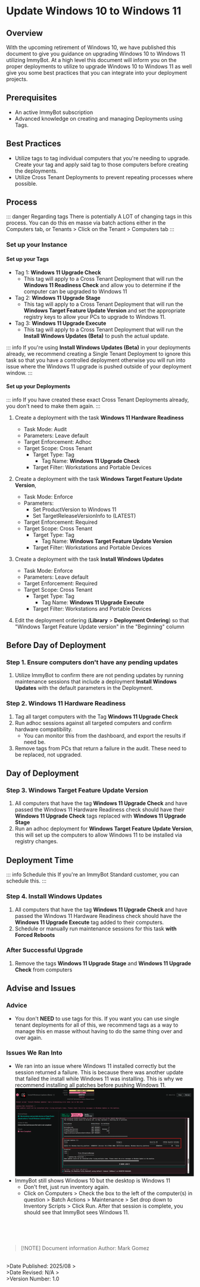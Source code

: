 <!-- How To Template -->
# Update Windows 10 to Windows 11

## Overview
With the upcoming retirement of Windows 10, we have published this document to give you guidance on upgrading Windows 10 to Windows 11 utilizing ImmyBot.
At a high level this document will inform you on the proper deployments to utilize to upgrade Windows 10 to Windows 11 as well give you some best practices that you can integrate into your deployment projects.


## Prerequisites
- An active ImmyBot subscription
- Advanced knowledge on creating and managing Deployments using Tags.

## Best Practices
 - Utilize tags to tag individual computers that you're needing to upgrade. Create your tag and apply said tag to those computers before creating the deployments.
 - Utilize Cross Tenant Deployments to prevent repeating processes where possible.


## Process
::: danger Regarding tags
There is potentially A LOT of changing tags in this process. You can do this en masse via batch actions either in the Computers tab, or Tenants > Click on the Tenant > Computers tab
:::
### Set up your Instance
#### Set up your Tags
- Tag 1: **Windows 11 Upgrade Check**
  - This tag will apply to a Cross Tenant Deployment that will run the **Windows 11 Readiness Check** and allow you to determine if the computer can be upgraded to Windows 11
- Tag 2: **Windows 11 Upgrade Stage**
  - This tag will apply to a Cross Tenant Deployment that will run the **Windows Target Feature Update Version** and set the appropriate registry keys to allow your PCs to upgrade to Windows 11.
- Tag 3: **Windows 11 Upgrade Execute**
  - This tag will apply to a Cross Tenant Deployment that will run the **Install Windows Updates (Beta)** to push the actual update.

::: info If you're using **Install Windows Updates (Beta)** in your deployments already, we recommend creating a Single Tenant Deployment to ignore this task so that you have a controlled deployment otherwise you will run into issue where the Windows 11 upgrade is pushed outside of your deployment window.
:::


#### Set up your Deployments

::: info
If you have created these exact Cross Tenant Deployments already, you don't need to make them again.
:::

  1. Create a deployment with the task **Windows 11 Hardware Readiness**
      - Task Mode: Audit
      - Parameters: Leave default
      - Target Enforcement: Adhoc
      - Target Scope: Cross Tenant
        - Target Type: Tag
          - Tag Name: **Windows 11 Upgrade Check**
        - Target Filter: Workstations and Portable Devices

  2.  Create a deployment with the task **Windows Target Feature Update Version**,
      - Task Mode: Enforce
      - Parameters:
        - Set ProductVersion to Windows 11
        -  Set TargetReleaseVersionInfo to (LATEST)
      - Target Enforcement: Required
      - Target Scope: Cross Tenant
        - Target Type: Tag
          - Tag Name: **Windows Target Feature Update Version**
        - Target Filter: Workstations and Portable Devices

  3. Create a deployment with the task **Install Windows Updates**
      - Task Mode: Enforce
      - Parameters: Leave default
      - Target Enforcement: Required
      - Target Scope: Cross Tenant
        - Target Type: Tag
          - Tag Name: **Windows 11 Upgrade Execute**
        - Target Filter: Workstations and Portable Devices

  4.  Edit the deployment ordering (**Library** > **Deployment Ordering**) so that  "Windows Target Feature Update version"  in the "Beginning" column

## Before Day of Deployment

### Step 1. Ensure computers don't have any pending updates
  1. Utilize ImmyBot to confirm there are not pending updates by running maintenance sessions that include a deployment **Install Windows Updates** with the default parameters in the Deployment.

### Step 2. Windows 11 Hardware Readiness
  1. Tag all target computers with the Tag **Windows 11 Upgrade Check**
  2. Run adhoc sessions against all targeted computers and confirm hardware compatibility.
     - You can monitor this from the dashboard, and export the results if need be.
  3. Remove tags from PCs that return a failure in the audit. These need to be replaced, not upgraded.

## Day of Deployment
### Step 3. Windows Target Feature Update Version

  1. All computers that have the tag **Windows 11 Upgrade Check** and have passed the Windows 11 Hardware Readiness check should have their **Windows 11 Upgrade Check** tags replaced with **Windows 11 Upgrade Stage**
  2. Run an adhoc deployment for **Windows Target Feature Update Version**, this will set up the computers to allow Windows 11 to be installed via registry changes.


## Deployment Time
::: info Schedule this
If you're an ImmyBot Standard customer, you can schedule this.
:::

### Step 4. **Install Windows Updates**

  1. All computers that have the tag **Windows 11 Upgrade Check** and have passed the Windows 11 Hardware Readiness check should have the **Windows 11 Upgrade Execute** tag added to their computers.
  2. Schedule or manually run maintenance sessions for this task **with Forced Reboots**

### After Successful Upgrade
1. Remove the tags **Windows 11 Upgrade Stage** and **Windows 11 Upgrade Check** from computers



## Advise and Issues

### Advice
- You don't **NEED** to use tags for this. If you want you can use single tenant deployments for all of this, we recommend tags as a way to manage this en masse without having to do the same thing over and over again.

### Issues We Ran Into
- We ran into an issue where Windows 11 installed correctly but the session returned a failure. This is because there was another update that failed the install while Windows 11 was installing. This is why we recommend installing all patches before pushing Windows 11.
![alt text](WhyDidItFail.png)
- ImmyBot still shows Windows 10 but the desktop is Windows 11
  -  Don't fret, just run inventory again.
  -  Click on Computers > Check the box to the left of the computer(s) in question > Batch Actions > Maintenance > Set drop down to Inventory Scripts > Click Run. After that session is complete, you should see that ImmyBot sees Windows 11.


<br><br><br>
>[!NOTE] Document information
>Author: Mark Gomez
<br>
>Date Published: 2025/08
><br>
>Date Revised: N/A
><br>
>Version Number: 1.0
